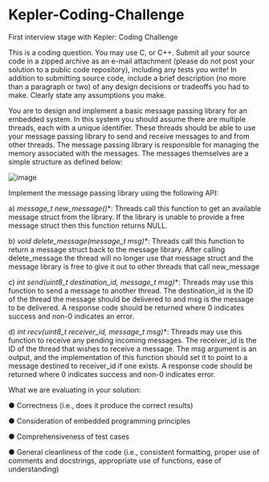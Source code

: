 # Kepler-Coding-Challenge
First interview stage with Kepler: Coding Challenge

This is a coding question. You may use C, or C++. Submit all your source code in a zipped archive as
an e-mail attachment (please do not post your solution to a public code repository), including any
tests you write! In addition to submitting source code, include a brief description (no more than a
paragraph or two) of any design decisions or tradeoffs you had to make. Clearly state any
assumptions you make.

You are to design and implement a basic message passing library for an embedded system. In this
system you should assume there are multiple threads, each with a unique identifier. These threads
should be able to use your message passing library to send and receive messages to and from other
threads. The message passing library is responsible for managing the memory associated with the
messages. The messages themselves are a simple structure as defined below:

![image](https://user-images.githubusercontent.com/105885340/204096449-2e1268ec-e6e3-42df-bbbe-cd457c0833c9.png)

Implement the message passing library using the following API:

a) **message_t* new_message()**: Threads call this function to get an available message
struct from the library. If the library is unable to provide a free message struct then this
function returns NULL.

b) **void delete_message(message_t* msg)**: Threads call this function to return a
message struct back to the message library. After calling delete_message the thread
will no longer use that message struct and the message library is free to give it out to
other threads that call new_message

c) **int send(uint8_t destination_id, message_t* msg)**: Threads may use this
function to send a message to another thread. The destination_id is the ID of the
thread the message should be delivered to and msg is the message to be delivered. A
response code should be returned where 0 indicates success and non-0 indicates an
error.

d) **int recv(uint8_t receiver_id, message_t* msg)**: Threads may use this
function to receive any pending incoming messages. The receiver_id is the ID of the
thread that wishes to receive a message. The msg argument is an output, and the
implementation of this function should set it to point to a message destined to
receiver_id if one exists. A response code should be returned where 0 indicates
success and non-0 indicates error.

What we are evaluating in your solution:

● Correctness (i.e., does it produce the correct results)

● Consideration of embedded programming principles

● Comprehensiveness of test cases

● General cleanliness of the code (i.e., consistent formatting, proper use of comments and
docstrings, appropriate use of functions, ease of understanding)
